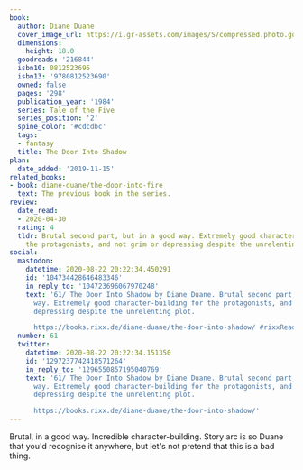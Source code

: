 ```yaml
---
book:
  author: Diane Duane
  cover_image_url: https://i.gr-assets.com/images/S/compressed.photo.goodreads.com/books/1254906233l/216844.jpg
  dimensions:
    height: 18.0
  goodreads: '216844'
  isbn10: 0812523695
  isbn13: '9780812523690'
  owned: false
  pages: '298'
  publication_year: '1984'
  series: Tale of the Five
  series_position: '2'
  spine_color: '#cdcdbc'
  tags:
  - fantasy
  title: The Door Into Shadow
plan:
  date_added: '2019-11-15'
related_books:
- book: diane-duane/the-door-into-fire
  text: The previous book in the series.
review:
  date_read:
  - 2020-04-30
  rating: 4
  tldr: Brutal second part, but in a good way. Extremely good character-building for
    the protagonists, and not grim or depressing despite the unrelenting plot.
social:
  mastodon:
    datetime: 2020-08-22 20:22:34.450291
    id: '104734428646483346'
    in_reply_to: '104723696067970248'
    text: '61/ The Door Into Shadow by Diane Duane. Brutal second part, but in a good
      way. Extremely good character-building for the protagonists, and not grim or
      depressing despite the unrelenting plot.

      https://books.rixx.de/diane-duane/the-door-into-shadow/ #rixxReads'
  number: 61
  twitter:
    datetime: 2020-08-22 20:22:34.151350
    id: '1297237742418571264'
    in_reply_to: '1296550857195040769'
    text: '61/ The Door Into Shadow by Diane Duane. Brutal second part, but in a good
      way. Extremely good character-building for the protagonists, and not grim or
      depressing despite the unrelenting plot.

      https://books.rixx.de/diane-duane/the-door-into-shadow/'
---
```


Brutal, in a good way. Incredible character-building. Story arc is so Duane that you'd recognise it anywhere, but let's
not pretend that this is a bad thing.
